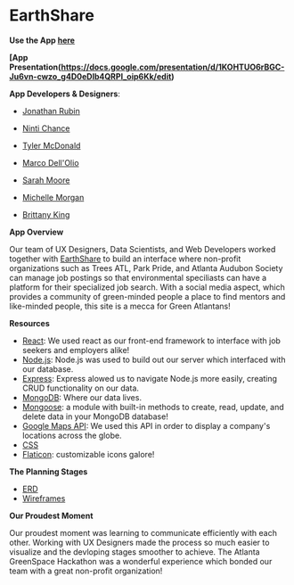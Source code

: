 # EarthShare

**Use the App [here](https://earthshare-project.herokuapp.com/)**

**[App Presentation(https://docs.google.com/presentation/d/1KOHTUO6rBGC-Ju6vn-cwzo_g4D0eDlb4QRPl_oip6Kk/edit)**


**App Developers & Designers**: 
* [Jonathan Rubin](https://github.com/rubinj30)
* [Ninti Chance](https://github.com/nintichance)
* [Tyler McDonald](https://github.com/ManiacalBilby)
* [Marco Dell'Olio](https://github.com/MarcoDellOlio)
* [Sarah Moore](https://www.linkedin.com/in/sarahelizmoore/)
* [Michelle Morgan](https://www.linkedin.com/in/michellecmorgan/)

* [Brittany King](https://www.linkedin.com/in/brittany-king-93308823/)

**App Overview**

Our team of UX Designers, Data Scientists, and Web Developers worked together with [EarthShare](http://www.earthshare.org/) to build an interface where non-profit organizations such as Trees ATL, Park Pride, and Atlanta Audubon Society can manage job postings so that environmental speciliasts can have a platform for their specialized job search. With a social media aspect, which provides a community of green-minded people a place to find mentors and like-minded people, this site is a mecca for Green Atlantans!


**Resources**

* [React](https://expressjs.com/): We used react as our front-end framework to interface with job seekers and employers alike!
* [Node.js](https://nodejs.org/en/): Node.js was used to build out our server which interfaced with our database.
* [Express](https://expressjs.com/): Express alowed us to navigate Node.js more easily, creating CRUD functionality on our data.
* [MongoDB](https://www.mongodb.com/): Where our data lives.
* [Mongoose](https://www.mongodb.com/): a module with built-in methods to create, read, update, and delete data in your MongoDB database!
* [Google Maps API](https://developers.google.com/maps/documentation/javascript/): We used this API in order to display a company's locations across the globe. 
* [CSS](https://expressjs.com/)
* [Flaticon](https://www.flaticon.com/): customizable icons galore!

**The Planning Stages**


* [ERD](https://drive.google.com/drive/folders/1yBrOkzIi69Y3d8B32KvqVrljx2hRl9XZ)
* [Wireframes](https://drive.google.com/drive/folders/1S2VsfTNKp7N9oijxBJiA2K8BzFrE0WfI)



**Our Proudest Moment**

Our proudest moment was learning to communicate efficiently with each other. Working with UX Designers made the process so much easier to visualize and the devloping stages smoother to achieve. The Atlanta GreenSpace Hackathon was a wonderful experience which bonded our team with a great non-profit organization!
